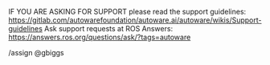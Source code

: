 <!--
FOR SUPPORT REQUESTS, please ask at ROS Answers: https://answers.ros.org/questions/ask/?tags=autoware, make sure to use the "autoware" tag.
For general discussion, please use the Autoware Discourse category: https://discourse.ros.org/c/autoware
Not sure if this is the right repository? Open an issue on https://gitlab.com/autowarefoundation/autoware.ai/autoware
For CONFIRMED bug reports, please use the bug report issue template.
For feature requests, please use the feature request issue template.
Be as detailed about your issue as possible.
-->

IF YOU ARE ASKING FOR SUPPORT please read the support guidelines: https://gitlab.com/autowarefoundation/autoware.ai/autoware/wikis/Support-guidelines
Ask support requests at ROS Answers: https://answers.ros.org/questions/ask/?tags=autoware 

<!-- Do not change the below lines -->
/assign @gbiggs
